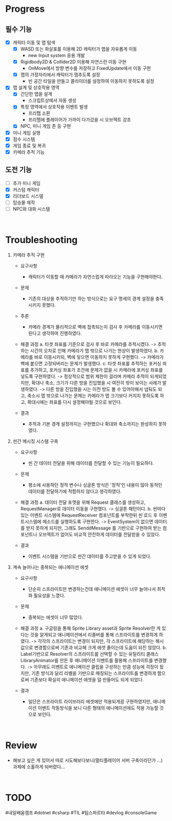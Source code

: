 # Progress
## 필수 기능
- [x] 캐릭터 이동 및 맵 탐색
	- [x] WASD 또는 화살표를 이용해 2D 캐릭터가 맵을 자유롭게 이동
		- new Input system 응용 개발
	- [x] Rigidbody2D & Collider2D 이용해 자연스런 이동 구현
		- OnMove에서 방향 변수를 저장하고 FixedUpdate에서 이동 구현
	- [x] 맵의 가장자리에서 캐릭터가 멈추도록 설정
		- 빈 공간 타일을 만들고 콜라이더를 설정하여 이동하지 못하도록 설정

- [x] 맵 설계 및 상호작용 영역
	- [x]  간단한 맵을 설계
		- 스크립트상에서 자동 생성
	- [x] 특정 영역에서 상호작용 이벤트 발생
		- 프리팹 소환
		- 프리팹에 플레이어가 가까이 다가갔을 시 오브젝트 강조
	- [x] NPC, 미니 게임 존 등 구현

- [x] 미니 게임 실행
- [x] 점수 시스템
- [x] 게임 종료 및 복귀
- [x] 카메라 추적 기능

## 도전 기능
- [ ] 추가 미니 게임
- [x] 커스텀 캐릭터
- [x] 리더보드 시스템
- [ ] 탑승물 제작
- [ ] NPC와 대화 시스템

<br>

# Troubleshooting
1. 카메라 추적 구현
	* 요구사항
		* 캐릭터가 이동할 때 카메라가 자연스럽게 따라오는 기능을 구현해야한다.

	* 문제
		* 기존의 대상을 추적하기만 하는 방식으로는 요구 명세의 경계 설정을 충족시키지 못했다.

	* 추론
		* 카메라 경계가 물리적으로 벽에 접촉되는지 검사 후 카메라를 이동시키면 된다고 생각하여 진행하였다.

	* 해결 과정
		a. 타겟 좌표를 기준으로 검사 후 바로 카메라를 추적시켰다.
			-> 추적하는 시간의 오차로 인해 카메라가 맵 밖으로 나가는 현상이 발생하였다.
		b. 카메라를 바로 이동시키되, 벽에 닿으면 이동하지 못하게 구현했다.
			-> 카메라가 벽에 붙으면 고정되버리는 문제가 발생했다.
		c. 타겟 좌표를 추적하는 포커싱 좌표를 추가하고, 포커싱 좌표가 조건에 문제가 없을 시 카메라에 포커싱 좌표를 넣도록 구현하였다.
			-> 정상적으로 범위 제한이 걸리며 카메라 추적이 되게되었지만, 확대나 축소, 크기가 다른 방을 진입했을 시 여전히 밖이 보이는 사례가 발생하였다.
			-> 다른 방을 진입했을 시는 이전 방도 볼 수 있어야해서 냅둬도 되고, 축소시 맵 밖으로 나가는 문제는 카메라가 맵 크기보다 커지지 못하도록 하고, 확대시에는 좌표를 다시 설정해야될 것으로 보인다.

	* 결과
		* 추적과 기본 경계 설정까지는 구현했으나 확대와 축소까지는 완성하지 못하였다.


2. 씬간 메시징 시스템 구축
	* 요구사항
		* 씬 간 데이터 전달을 위해 데이터를 전달할 수 있는 기능이 필요하다.

	* 문제
		* 평소에 사용하던 정적 변수나 싱글톤 방식은 '정적'인 내용이 많아 동적인 데이터를 전달하기에 적합하지 않다고 생각하였다.

	* 해결 과정
		a. 데이터 전달 포맷을 위해 Request 클래스를 생성하고, RequestManager로 데이터 이동을 구현했다.
			->  싱글톤 패턴이다.
		b. 씬마다 있는 이벤트 시스템에 RequestReceiver 컴포넌트를 부착한뒤 씬 로드 후 이벤트시스템에 메소드를 실행하도록 구현한다.
			-> EventSystem이 없으면 데이터를 받지 못하게 되지만, 그래도 SenddMessage 를 기반으로 구현하여 받는 컴포넌트나 오브젝트가 없어도 비교적 안전하게 데이터를 전달받을 수 있었다.

	* 결과
		* 이벤트 시스템을 기반으로 씬간 데이터를 주고받을 수 있게 되었다.

3. 계속 늘어나는 중복되는 애니메이션 에셋
	* 요구사항
		* 단순히 스프라이트만 변경하는건데 애니메이션 에셋이 너무 늘어나서 최적화 필요성을 느꼈다.

	* 문제
		* 중복되는 에셋이 너무 많았다.

	* 해결 과정
		a. 구글링을 통해 Sprite Library asset과 Sprite Resolver란 게 있다는 것을 알게되고 애니메이션에서  리졸버를 통해 스프라이트를 변경하게 하였다.
			-> 각각의 스프라이트는 변경이 되지만, 각 스프라이트에 해당하는 해시값으로 변경함으로써 기존과 비교해 크게 에셋 줄이는데 도움이 되진 않았다.
		b. Label기반으로 Resolver의 스프라이트를 선택할 수 있는 유틸리티 클래스 LibraryAnimator를 만든 후 애니메이션 이벤트를 활용해 스프라이트를 변경했다.
			-> 아무래도 이벤트로 애니메이션 클립을 구성하는 만큼 성능에 걱정이 됬지만, 기존 방식과 달리 라벨을 기반으로 매칭되는 스프라이트를  변경하게 함으로써 기존보다 확실히 애니메이션 에셋을 덜 만들어도 되게 되었다.
			 
	* 결과
		* 일단은 스프라이트 라이브러리 에셋에만 적용되게끔 구현하였지만, 애니메이션 이벤트 작동방식을 보니 다른 형태의 애니메이션에도 적용 가능할 것으로 보인다.
<br>

# Review
* 해보고 싶은 게 있어서 따로 시도해보다보니(멀티플레이어 서버 구축이라던가 ...) 과제에 소홀하게 되버렸다...

<br>

# TODO


#내일배움캠프 #dotnet #csharp #TIL #팀스파르타 #devlog #consoleGame